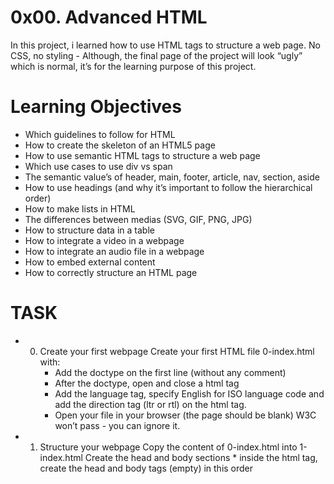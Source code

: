 # 0x00. Advanced HTML
In this project, i learned how to use HTML tags to structure a web page. No CSS, no styling - Although, the final page of the project will look “ugly” which is normal, it’s for the learning purpose of this project.


# Learning Objectives 

* Which guidelines to follow for HTML
* How to create the skeleton of an HTML5 page
* How to use semantic HTML tags to structure a web page
* Which use cases to use div vs span
* The semantic value’s of header, main, footer, article, nav, section, aside
* How to use headings (and why it’s important to follow the hierarchical order)
* How to make lists in HTML
* The differences between medias (SVG, GIF, PNG, JPG)
* How to structure data in a table
* How to integrate a video in a webpage
* How to integrate an audio file in a webpage
* How to embed external content
* How to correctly structure an HTML page

# TASK


* 0. Create your first webpage
     Create your first HTML file 0-index.html with:
       * Add the doctype on the first line (without any comment)
       * After the doctype, open and close a html tag
       * Add the language tag, specify English for ISO language code and add the direction tag (ltr or rtl) on the html tag.
       * Open your file in your browser (the page should be blank)
  W3C won’t pass - you can ignore it.
* 1. Structure your webpage
      Copy the content of 0-index.html into 1-index.html
      Create the head and body sections
         * inside the html tag, create the head and body tags (empty) in this order


